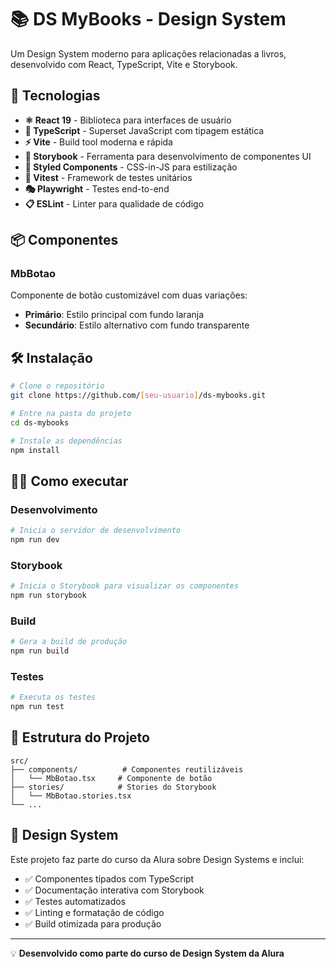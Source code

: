 # 📚 DS MyBooks - Design System

Um Design System moderno para aplicações relacionadas a livros, desenvolvido com React, TypeScript, Vite e Storybook.

## 🚀 Tecnologias

- **⚛️ React 19** - Biblioteca para interfaces de usuário
- **📘 TypeScript** - Superset JavaScript com tipagem estática
- **⚡ Vite** - Build tool moderna e rápida
- **📖 Storybook** - Ferramenta para desenvolvimento de componentes UI
- **💅 Styled Components** - CSS-in-JS para estilização
- **🧪 Vitest** - Framework de testes unitários
- **🎭 Playwright** - Testes end-to-end
- **📋 ESLint** - Linter para qualidade de código

## 📦 Componentes

### MbBotao

Componente de botão customizável com duas variações:

- **Primário**: Estilo principal com fundo laranja
- **Secundário**: Estilo alternativo com fundo transparente

## 🛠️ Instalação

```bash
# Clone o repositório
git clone https://github.com/[seu-usuario]/ds-mybooks.git

# Entre na pasta do projeto
cd ds-mybooks

# Instale as dependências
npm install
```

## 🏃‍♂️ Como executar

### Desenvolvimento

```bash
# Inicia o servidor de desenvolvimento
npm run dev
```

### Storybook

```bash
# Inicia o Storybook para visualizar os componentes
npm run storybook
```

### Build

```bash
# Gera a build de produção
npm run build
```

### Testes

```bash
# Executa os testes
npm run test
```

## 📁 Estrutura do Projeto

```
src/
├── components/          # Componentes reutilizáveis
│   └── MbBotao.tsx     # Componente de botão
├── stories/            # Stories do Storybook
│   └── MbBotao.stories.tsx
└── ...
```

## 🎨 Design System

Este projeto faz parte do curso da Alura sobre Design Systems e inclui:

- ✅ Componentes tipados com TypeScript
- ✅ Documentação interativa com Storybook
- ✅ Testes automatizados
- ✅ Linting e formatação de código
- ✅ Build otimizada para produção

---

💡 **Desenvolvido como parte do curso de Design System da Alura**
